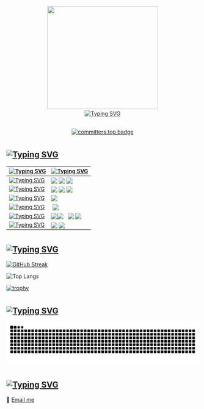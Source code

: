
<!-- <img src="https://github.com/er-hiba/er-hiba/raw/dfa02a22716fd51ecefef43110ef20d255a2020a/kitty.gif" align="right" height="150">

<a href="https://git.io/typing-svg">
  <img src="https://readme-typing-svg.demolab.com?font=VT323&size=28&duration=4896&pause=&color=FF849E&center=true&vCenter=true&multiline=true&width=450&height=100&lines=%E2%99%A1+Hello+everyone!+I'm+Hiba+%40er-hiba+%E2%99%A1;Welcome+to+my+profile!" alt="Typing SVG" /></a>

![views](https://komarev.com/ghpvc/?username=er-hiba&color=FF849E)

## ♡ Who am I
Hi! My name is Hiba ERRAOUI.  
I am a passionate 20-year-old on an exhilarating journey through the world of software development.
My boundless curiosity fuels my drive to tackle new challenges and acquire fresh skills. I owe my start in this exciting realm to some remarkable individuals 
who have inspired me. My aspiration? To not only meet them but to one day stand alongside them, sharing our collective passion and expertise.

## ♡ Skills and technologies
<img width="30" /> <img src="https://cdn.jsdelivr.net/gh/devicons/devicon/icons/python/python-original.svg" align="center" height="30" alt="python logo"  />
I'm just getting started on my coding journey, and Python is my launchpad.

## ♡ GitHub Stats
[![GitHub Streak](https://streak-stats.demolab.com/?user=er-hiba&theme=dracula)](https://git.io/streak-stats)

## ♡ Contact information
📧 [email me](mailto:hibah.erraoui@gmail.com) -->
<!--
<div>
  <img src="https://github.com/er-hiba/er-hiba/blob/d1ab2d30b4a96f7a0ae7af8eff303b5e55d281d8/3purplehearts.gif" height="100" width="100">  
  <a href="https://git.io/typing-svg"><img src="https://readme-typing-svg.demolab.com?    font=Courier+Prime&size=32&pause=1&color=FF69B4&center=true&vCenter=true&multiline=true&random=true&width=715&height=100&lines=Hello+and+welcome+to+my+Code+Canvas" alt="Typing SVG" align="center" /></a>
</div> -->

<div align="center">
<img src="https://github.com/er-hiba.png" width="290" height="270"><br>
<a href="https://git.io/typing-svg"><img src="https://readme-typing-svg.demolab.com?font=VT323&size=30&duration=2000&color=C040C0&background=4078C022&center=true&multiline=true&random=false&width=290&height=100&lines=First-Year+Digital;Development+Student+%E2%99%A1" alt="Typing SVG" /></a>
<br><br>
  
<!--![views](https://komarev.com/ghpvc/?username=er-hiba&color=C040C0) 
-->
[![committers.top badge](https://user-badge.committers.top/morocco/er-hiba.svg)](https://user-badge.committers.top/morocco/er-hiba)

</div>
<!-- <div align="center">
  <img src="https://github.com/er-hiba/er-hiba/raw/dfa02a22716fd51ecefef43110ef20d255a2020a/kitty.gif" height="140">
  <a href="https://git.io/typing-svg">
    <img src="https://readme-typing-svg.demolab.com?font=Courier+Prime&size=30&pause=1&color=E53F71&center=true&vCenter=true&multiline=true&random=true&width=715&height=120&lines=%E2%99%A1+Hello+and+welcome+to+my+Code+Canvas+%E2%99%A1" alt="Typing SVG" align="center" /> </a> <img src="https://github.com/er-hiba/er-hiba/raw/dfa02a22716fd51ecefef43110ef20d255a2020a/kitty.gif" height="140"> 
</div> -->

<!-- <a href="https://git.io/typing-svg"><img src="https://readme-typing-svg.demolab.com?font=Courier+Prime&size=35&pause=1&color=4BA3D2&vCenter=false&multiline=true&repeat=false&random=false&width=1225&height=40&lines=♡+Me+from+behind+the+screen+:" alt="Typing SVG" /></a>
##
Hello there! I'm Hiba ERRAOUI, a passionate 20 years old who's just beginning   
my journey through the world of software development. Join me as I unveil my   
coding odyssey.  
P.S: You will see plenty of hearts in my profile; they hold a special significance  
for me, since "<3" was my first "Hello World!" in the sea of coding.
-->
<!-- <div style="display: flex; align-items: center;">
  <img src="https://github.com/er-hiba/er-hiba/blob/d1ab2d30b4a96f7a0ae7af8eff303b5e55d281d8/sea.gif" height="120" width="200" align="right" >
    Hello there! I'm Hiba ERRAOUI, a passionate 20 years old who's just beginning<br>
    my journey through the world of software development. Join me as I unveil my<br> 
    coding odyssey.<br>
    P.S: You will see plenty of hearts in my profile; they hold a special significance<br>
    for me. Since "<3" was my first "Hello World!" in the sea of coding.
</div> -->
#
<!-- <a href="https://git.io/typing-svg"><img src="https://readme-typing-svg.demolab.com?font=Courier+Prime&size=35&pause=1&color=C040C0 &vCenter=true&random=false&width=1270&height=45&lines=♡+Technologies :" alt="Typing SVG" /></a> -->
<a href="https://git.io/typing-svg"><img src="https://readme-typing-svg.demolab.com?font=Courier+Prime&size=35&pause=1&color=C040C0 &vCenter=true&random=false&width=1270&height=45&lines=♡+Skills+Overview :" alt="Typing SVG" /></a>
-------------------------------
<!--<img src="https://cdn.jsdelivr.net/gh/devicons/devicon/icons/python/python-original.svg" align="center" height="30"> I'm starting my coding journey with Python.
<img src="https://img.icons8.com/color/64/null/html-5--v1.png" align="center" height="32"> I'm also introducing myself to HTML. -->
<!-- <img src="https://cdn.jsdelivr.net/gh/devicons/devicon/icons/python/python-original.svg" align="center" height="57"> <img src="https://images.vexels.com/media/users/3/166401/isolated/preview/b82aa7ac3f736dd78570dd3fa3fa9e24-java-programming-language-icon-by-vexels.png" align="center" height="60"><img src="https://cdn.freebiesupply.com/logos/large/2x/git-icon-logo-png-transparent.png" align="center" height="45"> <img src="https://img.icons8.com/color/64/null/html-5--v1.png" align="center" height="57"> <img src="https://pngicon.ru/file/uploads/css3-256x256.png" align="center" height="45"> <img src="http://pluspng.com/img-png/bootstrap-logo-vector-png-bem-with-bootstrap-bootstrap-logo-1024.png" align="center" height="50"> <img src="https://pngimg.com/uploads/mysql/mysql_PNG23.png" align="center" height="50"> <img src="https://logos-download.com/wp-content/uploads/2016/09/PHP_logo.png" align="center" height="40">  &nbsp;  <img src="https://brandslogos.com/wp-content/uploads/images/large/javascript-logo.png" align="center" height="45"> -->


| <a href="https://git.io/typing-svg"><img src="https://readme-typing-svg.demolab.com?font=courier+prime&duration=3500&pause=3000&color=4078C0&vCenter=true&random=false&width=150&lines=Category" alt="Typing SVG" /></a>   | <a href="https://git.io/typing-svg"><img src="https://readme-typing-svg.demolab.com?font=courier+prime&duration=3500&pause=3000&color=4078C0&vCenter=true&random=false&width=220&lines=Technologies" alt="Typing SVG" /></a>                                                                                                                                                          |
|-------------------|-----------------------------------------------------------------------------------------------------------------------------------------------------------------------|
| <a href="https://git.io/typing-svg"><img src="https://readme-typing-svg.demolab.com?font=courier+prime&duration=3500&pause=2500&color=C040C0&vCenter=true&random=false&width=150&lines=Programming" alt="Typing SVG" /></a>     | <img src="https://cdn.jsdelivr.net/gh/devicons/devicon/icons/python/python-original.svg" align="center" height="55">  <img src="https://images.vexels.com/media/users/3/166401/isolated/preview/b82aa7ac3f736dd78570dd3fa3fa9e24-java-programming-language-icon-by-vexels.png" align="center" height="70"> <img src="https://logos-download.com/wp-content/uploads/2016/09/PHP_logo.png" align="center" height="39"> |
| <a href="https://git.io/typing-svg"><img src="https://readme-typing-svg.demolab.com?font=courier+prime&duration=3500&pause=2500&color=C040C0&vCenter=true&random=false&width=180&lines=Markup+%26+Styling" alt="Typing SVG" /></a>| <img src="https://img.icons8.com/color/64/null/html-5--v1.png" align="center" height="58"> <img src="https://pngicon.ru/file/uploads/css3-256x256.png" align="center" height="45"> <img src="http://pluspng.com/img-png/bootstrap-logo-vector-png-bem-with-bootstrap-bootstrap-logo-1024.png" align="center" height="50"> |
| <a href="https://git.io/typing-svg"><img src="https://readme-typing-svg.demolab.com?font=courier+prime&duration=3500&pause=2500&color=C040C0&vCenter=true&random=false&width=150&lines=Databases" alt="Typing SVG" /></a>        | <img src="https://pngimg.com/uploads/mysql/mysql_PNG23.png" align="center" height="55">                                                                                 |
| <a href="https://git.io/typing-svg"><img src="https://readme-typing-svg.demolab.com?font=courier+prime&duration=3500&pause=2500&color=C040C0&vCenter=true&random=false&width=180&lines=Version+Control" alt="Typing SVG" /></a>  | &nbsp;<img src="https://cdn.freebiesupply.com/logos/large/2x/git-icon-logo-png-transparent.png" align="center" height="43">                                                                           |
| <a href="https://git.io/typing-svg"><img src="https://readme-typing-svg.demolab.com?font=courier+prime&duration=3500&pause=2500&color=C040C0&vCenter=true&random=false&width=187&lines=Operating+Systems" alt="Typing SVG" /></a> | <img src="https://www.pngall.com/wp-content/uploads/2/Windows-Logo-PNG-Image-HD.png" align="center" height="60"><img src="http://lofrev.net/wp-content/photos/2014/10/Linux-logo.png" align="center" height="45px"> &nbsp; <img src="https://assets.ubuntu.com/v1/29985a98-ubuntu-logo32.png" align="center" height="40px"> <img src="https://www.kali.org/images/kali-dragon-icon.svg" align="center" height="47px"> |
|<a href="https://git.io/typing-svg"><img src="https://readme-typing-svg.demolab.com?font=courier+prime&duration=3500&pause=2500&color=C040C0&vCenter=true&random=false&width=200&lines=Tools+%26+Interfaces" alt="Typing SVG" /></a> | <img src="https://cdn4.iconfinder.com/data/icons/software-19/512/Command_Prompt-1024.png" align="center" height="50px">&nbsp;<img src="https://upload.wikimedia.org/wikipedia/commons/4/4b/Bash_Logo_Colored.svg" align="center" height="40">                                                                |


#
<a href="https://git.io/typing-svg"><img src="https://readme-typing-svg.demolab.com?font=Courier+Prime&size=35&pause=1&color=C040C0 &vCenter=true&random=false&width=1225&height=40&lines=♡+GitHub+Stats+:" alt="Typing SVG" /></a>
----------------------------------

<!-- <img src="https://github.com/er-hiba/er-hiba/blob/d1ab2d30b4a96f7a0ae7af8eff303b5e55d281d8/2hearts.gif" align="right" height="100" width="100"> -->
  <a href="https://git.io/streak-stats"><img src="https://streak-stats.demolab.com?user=er-hiba&hide_border=false&card_width=500&border=4078c0&background=AE296800&stroke=4078c0&currStreakNum=FFB6C1&dates=4078c0&ring=4078c0&sideNums=FFB6C1&sideLabels=C040C0&currStreakLabel=C040C0&fire=C040C0" alt="GitHub Streak"/></a>

<!--[![trophy](https://github-profile-trophy.vercel.app/?username=er-hiba&theme=radical&column=4&row=1&margin-w=16&margin-h=16&no-frame=true&no-bg=true)](https://github.com/er-hiba/github-profile-trophy) -->

  ![Top Langs](https://github-readme-stats.vercel.app/api/top-langs/?username=er-hiba&layout=compact&theme=transparent)


[![trophy](https://github-profile-trophy.vercel.app/?username=er-hiba&theme=discord&column=4&row=1&margin-w=8&margin-h=8&no-frame=true&no-bg=true)](https://github.com/er-hiba/github-profile-trophy)
<!-- [![trophy](https://github-profile-trophy.vercel.app/?username=er-hiba&theme=dracula&column=4&row=1&margin-w=16&margin-h=16&no-frame=true&no-bg=true)](https://github.com/er-hiba/github-profile-trophy) -->

#
<a href="https://git.io/typing-svg"><img src="https://readme-typing-svg.demolab.com?font=Courier+Prime&size=35&pause=1&color=C040C0 &vCenter=true&random=false&width=1225&height=40&lines=♡+My+Contributions+:" alt="Typing SVG" /></a>
----------------------------------------
![snake svg](https://github.com/er-hiba/er-hiba/blob/output/github-contribution-grid-snake.svg)

#
<a href="https://git.io/typing-svg"><img src="https://readme-typing-svg.demolab.com?font=Courier+Prime&size=35&pause=1&color=C040C0 &vCenter=true&random=false&width=1270&height=45&lines=♡+Contact+Information+:" alt="Typing SVG" /></a>
------------------------------------------
<!-- <a href="https://git.io/typing-svg"><img src="https://readme-typing-svg.demolab.com?font=Courier+Prime&size=35&pause=1&color=4078c0&vCenter=true&random=false&width=1100&height=45&lines=♡+Contact+Information+:" alt="Typing SVG" /></a> -->
📧 [Email me](mailto:hibah.erraoui@gmail.com)
